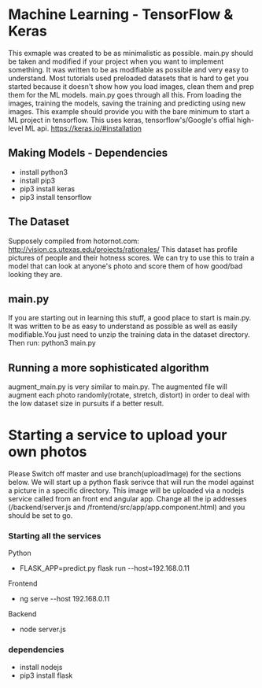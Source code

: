 # Machine Learning - TensorFlow & Keras

This exmaple was created to be as minimalistic as possible.
main.py should be taken and modified if your project when you want to implement something. It was written to be as modifiable as possible and very easy to understand.
Most tutorials used preloaded datasets that is hard to get you started because it doesn't show how you load images, clean them and prep them for the ML models.
main.py goes through all this. From loading the images, training the models, saving the training and predicting using new images. This example should provide you with the bare minimum to start a ML project in tensorflow.
This uses keras, tensorflow's/Google's offial high-level ML api. https://keras.io/#installation

## Making Models - Dependencies
- install python3
- install pip3
- pip3 install keras
- pip3 install tensorflow

## The Dataset
Supposely compiled from hotornot.com: http://vision.cs.utexas.edu/projects/rationales/
This dataset has profile pictures of people and their hotness scores.
We can try to use this to train a model that can look at anyone's photo and score them of how good/bad looking they are.

## main.py
If you are starting out in learning this stuff, a good place to start is main.py. It was written to be as easy to understand as possible as well as easily modifiable.You just need to unzip the training data in the dataset directory. Then run: python3 main.py

## Running a more sophisticated algorithm
augment_main.py is very similar to main.py. The augmented file will augment each photo randomly(rotate, stretch, distort) in order to deal with the low dataset size in pursuits if a better result.

# Starting a service to upload your own photos
Please Switch off master and use branch(uploadImage) for the sections below.
We will start up a python flask serivce that will run the model against a picture in a specific directory. This image will be uploaded via a nodejs service called from an front end angular app. Change all the ip addresses (/backend/server.js and /frontend/src/app/app.component.html) and you should be set to go.

### Starting all the services
Python
- FLASK_APP=predict.py flask run --host=192.168.0.11

Frontend
- ng serve --host 192.168.0.11

Backend
- node server.js

### dependencies
- install nodejs
- pip3 install flask
